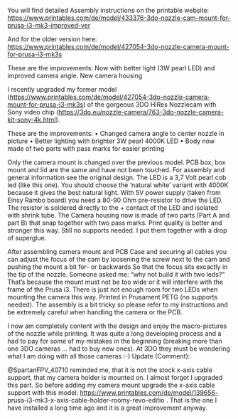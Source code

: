 You will find detailed Assembly instructions on the printable website:
https://www.printables.com/de/model/433376-3do-nozzle-cam-mount-for-prusa-i3-mk3-improved-ver

And for the older version here:
https://www.printables.com/de/model/427054-3do-nozzle-camera-mount-for-prusa-i3-mk3s

These are the improvements:
Now with better light (3W pearl LED) and improved camera angle. New camera housing

    I recently upgraded my former model (https://www.printables.com/de/model/427054-3do-nozzle-camera-mount-for-prusa-i3-mk3s) of the gorgeous 3DO HiRes Nozzlecam with Sony video chip (https://3do.eu/nozzle-camera/763-3do-nozzle-camera-kit-sony-4k.html).

These are the improvements:
• Changed camera angle to center nozzle in picture
• Better lighting with brighter 3W pearl 4000K LED
• Body now made of two parts with pass marks for easier printing

Only the camera mount is changed over the previous model. PCB box, box mount and lid are the same and have not been touched. For assembly and general information see the original design.
The LED is a 3,7 Volt pearl cob led (like this one). You should choose the ‘natural white’ variant with 4000K because it gives the best natural light. With 5V power supply (taken from Einsy Rambo board) you need a 80-90 Ohm pre-resistor to drive the LED. The resistor is soldered directly to the + contact of the LED and isolated with shrink tube.
The Camera housing now is made of two parts (Part A and part B) that snap together with two pass marks. Print quality is better and stronger this way. Still no supports needed. I put them together with a drop of superglue.

After assembling camera mount and PCB Case and securing all cables you can adjust the focus of the cam by loosening the screw next to the cam and pushing the mount a bit for- or backwards So that the focus sits excactly in the tip of the nozzle.
Someone asked me: “why not build it with two leds?“ That’s because the mount must not be too wide or it will interfere with the frame of the Prusa i3. There is just not enough room for two LEDs when mounting the camera this way.
Printed in Prusament PETG (no supports needed).
The assembly is a bit tricky so please refer to my instructions and be extremely careful when handling the camera or the PCB.
 
 I now am completely content with the design and enjoy the macro-pictures of the nozzle while printing. It was quite a long developing process and a had to pay for some of my mistakes in the beginning (breaking more than one 3DO cameras ... had to buy new ones). At 3DO they must be wondering what I am doing with all those cameras :-)
Update (Comment):

@SpartanFPV_40710 reminded me, that it is not the stock x-axis cable support, that my camera holder is mounted on. I almost forgot I upgraded this part. So before adding my camera mount upgrade the x-axis cable support with this model: https://www.printables.com/de/model/139656- prusa-i3-mk3-x-axis-cable-holder-roomy-revo-editio . That is the one I have installed a long time ago and it is a great improvement anyway.











